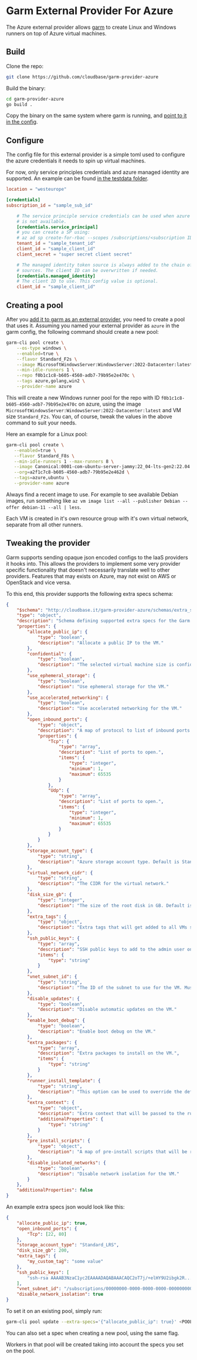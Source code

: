 # Garm External Provider For Azure

The Azure external provider allows [garm](https://github.com/cloudbase/garm) to create Linux and Windows runners on top of Azure virtual machines.

## Build

Clone the repo:

```bash
git clone https://github.com/cloudbase/garm-provider-azure
```

Build the binary:

```bash
cd garm-provider-azure
go build .
```

Copy the binary on the same system where garm is running, and [point to it in the config](https://github.com/cloudbase/garm/blob/main/doc/providers.md#the-external-provider).

## Configure

The config file for this external provider is a simple toml used to configure the azure credentials it needs to spin up virtual machines.

For now, only service principles credentials and azure managed identity are supported. An example can be found [in the testdata folder](./testdata/config.toml).

```toml
location = "westeurope"

[credentials]
subscription_id = "sample_sub_id"

    # The service principle service credentials can be used when azure managed identity
    # is not available.
    [credentials.service_principal]
    # you can create a SP using:
    # az ad sp create-for-rbac --scopes /subscriptions/<subscription ID> --role Contributor
    tenant_id = "sample_tenant_id"
    client_id = "sample_client_id"
    client_secret = "super secret client secret"

    # The managed identity token source is always added to the chain of possible authentication
    # sources. The client ID can be overwritten if needed. 
    [credentials.managed_identity]
    # The client ID to use. This config value is optional.
    client_id = "sample_client_id"
```

## Creating a pool

After you [add it to garm as an external provider](https://github.com/cloudbase/garm/blob/main/doc/providers.md#the-external-provider), you need to create a pool that uses it. Assuming you named your external provider as ```azure``` in the garm config, the following command should create a new pool:

```bash
garm-cli pool create \
    --os-type windows \
    --enabled=true \
    --flavor Standard_F2s \
    --image MicrosoftWindowsServer:WindowsServer:2022-Datacenter:latest \
    --min-idle-runners 1 \
    --repo f0b1c1c8-b605-4560-adb7-79b95e2e470c \
    --tags azure,golang,win2 \
    --provider-name azure
```

This will create a new Windows runner pool for the repo with ID ```f0b1c1c8-b605-4560-adb7-79b95e2e470c``` on azure, using the image ```MicrosoftWindowsServer:WindowsServer:2022-Datacenter:latest``` and VM size ```Standard_F2s```. You can, of course, tweak the values in the above command to suit your needs.

Here an example for a Linux pool:

```bash
garm-cli pool create \
   --enabled=true \
   --flavor Standard_F8s \
   --min-idle-runners 1 --max-runners 8 \
   --image Canonical:0001-com-ubuntu-server-jammy:22_04-lts-gen2:22.04.202206040 \
   --org=a2f1c7c8-b605-4560-adb7-79b95e2e462d \
   --tags=azure,ubuntu \
   --provider-name azure
```

Always find a recent image to use. For example to see available Debian images, run something like `az vm image list --all --publisher Debian --offer debian-11 --all | less`.

Each VM is created in it's own resource group with it's own virtual network, separate from all other runners.

## Tweaking the provider

Garm supports sending opaque json encoded configs to the IaaS providers it hooks into. This allows the providers to implement some very provider specific functionality that doesn't necessarily translate well to other providers. Features that may exists on Azure, may not exist on AWS or OpenStack and vice versa.

To this end, this provider supports the following extra specs schema:

```json
{
	"$schema": "http://cloudbase.it/garm-provider-azure/schemas/extra_specs#",
	"type": "object",
	"description": "Schema defining supported extra specs for the Garm Azure Provider",
	"properties": {
		"allocate_public_ip": {
			"type": "boolean",
			"description": "Allocate a public IP to the VM."
		},
		"confidential": {
			"type": "boolean",
			"description": "The selected virtual machine size is confidential."
		},
		"use_ephemeral_storage": {
			"type": "boolean",
			"description": "Use ephemeral storage for the VM."
		},
		"use_accelerated_networking": {
			"type": "boolean",
			"description": "Use accelerated networking for the VM."
		},
		"open_inbound_ports": {
			"type": "object",
			"description": "A map of protocol to list of inbound ports to open.",
			"properties": {
				"Tcp": {
					"type": "array",
					"description": "List of ports to open.",
					"items": {
						"type": "integer",
						"minimum": 1,
						"maximum": 65535
					}
				},
				"Udp": {
					"type": "array",
					"description": "List of ports to open.",
					"items": {
						"type": "integer",
						"minimum": 1,
						"maximum": 65535
					}
				}
			}
		},
		"storage_account_type": {
			"type": "string",
			"description": "Azure storage account type. Default is Standard_LRS."
		},
		"virtual_network_cidr": {
			"type": "string",
			"description": "The CIDR for the virtual network."
		},
		"disk_size_gb": {
			"type": "integer",
			"description": "The size of the root disk in GB. Default is 127 GB."
		},
		"extra_tags": {
			"type": "object",
			"description": "Extra tags that will get added to all VMs spawned in a pool."
		},
		"ssh_public_keys": {
			"type": "array",
			"description": "SSH public keys to add to the admin user on Linux runners.",
			"items": {
				"type": "string"
			}
		},
		"vnet_subnet_id": {
			"type": "string",
			"description": "The ID of the subnet to use for the VM. Must be in the same region as the VM. This is required if disable_isolated_networks is set to true, otherwise it is ignored."
		},
		"disable_updates": {
			"type": "boolean",
			"description": "Disable automatic updates on the VM."
		},
		"enable_boot_debug": {
			"type": "boolean",
			"description": "Enable boot debug on the VM."
		},
		"extra_packages": {
			"type": "array",
			"description": "Extra packages to install on the VM.",
			"items": {
				"type": "string"
			}
		},
		"runner_install_template": {
			"type": "string",
			"description": "This option can be used to override the default runner install template. If used, the caller is responsible for the correctness of the template as well as the suitability of the template for the target OS. Use the extra_context extra spec if your template has variables in it that need to be expanded."
		},
		"extra_context": {
			"type": "object",
			"description": "Extra context that will be passed to the runner_install_template.",
			"additionalProperties": {
				"type": "string"
			}
		},
		"pre_install_scripts": {
			"type": "object",
			"description": "A map of pre-install scripts that will be run before the runner install script. These will run as root and can be used to prep a generic image before we attempt to install the runner. The key of the map is the name of the script as it will be written to disk. The value is a byte array with the contents of the script."
		},
		"disable_isolated_networks": {
			"type": "boolean",
			"description": "Disable network isolation for the VM."
		}
	},
	"additionalProperties": false
}
```

An example extra specs json would look like this:

```json
{
    "allocate_public_ip": true,
    "open_inbound_ports": {
        "Tcp": [22, 80]
    },
    "storage_account_type": "Standard_LRS",
    "disk_size_gb": 200,
    "extra_tags": {
        "my_custom_tag": "some value"
    },
    "ssh_public_keys": [
        "ssh-rsa AAAAB3NzaC1yc2EAAAADAQABAAACAQC2oT7j/+elHY9U2ibgk2R...."
    ],
    "vnet_subnet_id": "/subscriptions/00000000-0000-0000-0000-000000000000/resourceGroups/myResourceGroup/providers/Microsoft.Network/virtualNetworks/myVnet/subnets/mySubnet",
    "disable_network_isolation": true
}
```

To set it on an existing pool, simply run:

```bash
garm-cli pool update --extra-specs='{"allocate_public_ip": true}' <POOL_ID>
```

You can also set a spec when creating a new pool, using the same flag.

Workers in that pool will be created taking into account the specs you set on the pool.
